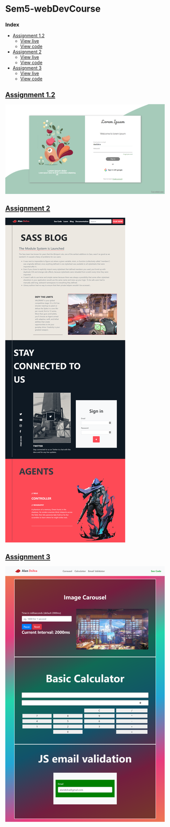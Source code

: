 # Sem5-webDevCourse

### Index
* [Assignment 1.2](#Assignment-1.2)
  - [View live](https://deathbringer269.github.io/Sem5-webDevCourse/Assignment-1.2/index.html)
  - [View code](https://github.com/DeathBringer269/Sem5-webDevCourse/tree/master/Assignment-1.2)
* [Assignment 2](#Assignment-2)
  - [View live](https://deathbringer269.github.io/Sem5-webDevCourse/Assignment-2/index.html)
  - [View code](https://github.com/DeathBringer269/Sem5-webDevCourse/tree/master/Assignment-2)
* [Assignment 3](#Assignment-3)
  - [View live](https://deathbringer269.github.io/Sem5-webDevCourse/Assignment-3/index.html)
  - [View code](https://github.com/DeathBringer269/Sem5-webDevCourse/tree/master/Assignment-3)

## [Assignment 1.2](https://deathbringer269.github.io/Sem5-webDevCourse/Assignment-1.2/index.html)
![](./Assignment-1.2/media/screenshot.png)
## [Assignment 2](https://deathbringer269.github.io/Sem5-webDevCourse/Assignment-2/index.html)
![](./Assignment-2/media/screenshot.png)
## [Assignment 3](https://deathbringer269.github.io/Sem5-webDevCourse/Assignment-3/index.html)
![](./Assignment-3/media/screenshot.png)
